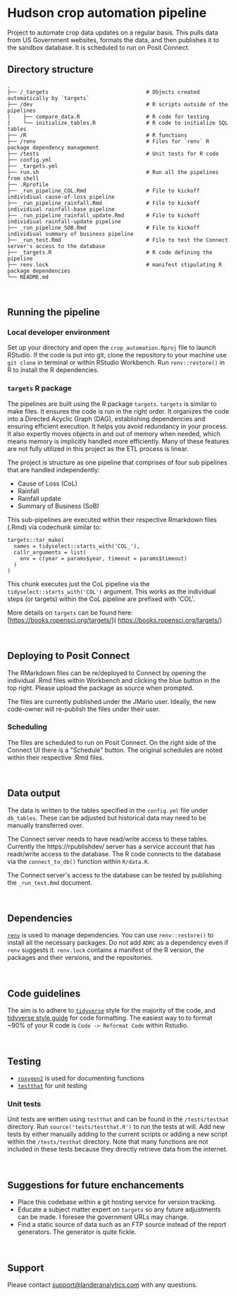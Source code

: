 # Hudson crop automation pipeline 

Project to automate crop data updates on a regular basis. This pulls data from US Government websites, formats the data, and then publishes it to the sandbox database. It is scheduled to run on Posit Connect.

## Directory structure

    .
    ├── /_targets                               # Objects created automatically by `targets`
    ├── /dev                                    # R scripts outside of the pipelines 
    |    ├── compare_data.R                     # R code for testing
    |    └── initialize_tables.R                # R code to initialize SQL tables
    ├── /R                                      # R functions 
    ├── /renv                                   # Files for `renv` R package dependency management
    ├── /tests                                  # Unit tests for R code 
    ├── config.yml
    ├── _targets.yml
    ├── run.sh                                  # Run all the pipelines from shell 
    ├── .Rprofile
    ├── _run_pipeline_COL.Rmd                   # File to kickoff individiual cause-of-loss pipeline 
    ├── _run_pipeline_rainfall.Rmd              # File to kickoff individiual rainfall-base pipeline
    ├── _run_pipeline_rainfall_update.Rmd       # File to kickoff individiual rainfall-update pipeline
    ├── _run_pipeline_SOB.Rmd                   # File to kickoff individiual summary of business pipeline
    ├── _run_test.Rmd                           # File to test the Connect server's access to the database
    ├── _targets.R                              # R code defining the pipeline
    ├── renv.lock                               # manifest stipulating R package dependencies
    └── README.md

<br>

## Running the pipeline 

### Local developer environment

Set up your directory and open the `crop_automation.Rproj` file to launch RStudio. If the code is put into git, clone the repository to your machine use `git clone` in terminal or within RStudio Workbench. Run `renv::restore()` in R to install the R dependencies. 

### `targets` R package

The pipelines are built using the R package `targets`. `targets` is similar to make files. It ensures the code is run in the right order. It organizes the code into a Directed Acyclic Graph (DAG), establishing dependencies and ensuring efficient execution. It helps you avoid redundancy in your process. It also expertly moves objects in and out of memory when needed, which means memory is implicitly handled more efficiently. Many of these features are not fully utilized in this project as the ETL process is linear.

The project is structure as one pipeline that comprises of four sub pipelines that are handled independently:
- Cause of Loss (CoL)
- Rainfall
- Rainfall update
- Summary of Business (SoB)

This sub-pipelines are executed within their respective Rmarkdown files (.Rmd) via codechunk similar to:

```
targets::tar_make(
  names = tidyselect::starts_with('COL_'),
  callr_arguments = list(
    env = c(year = params$year, timeout = params$timeout)
  )
)
```

This chunk executes just the CoL pipeline via the `tidyselect::starts_with('COL')` argument. This works as the individual steps (or targets) within the CoL pipeline are prefixed with 'COL'. 

More details on `targets` can be found here: [https://books.ropensci.org/targets/]( https://books.ropensci.org/targets/)

<br>

## Deploying to Posit Connect

The RMarkdown files can be re/deployed to Connect by opening the individual .Rmd files within Workbench and clicking the blue button in the top right. Please upload the package as source when prompted.

The files are currently published under the JMarlo user. Ideally, the new code-owner will re-publish the files under their user.

### Scheduling

The files are scheduled to run on Posit Connect. On the right side of the Connect UI there is a "Schedule" button. The original schedules are noted within their respective .Rmd files.

<br>

## Data output

The data is written to the tables specified in the `config.yml` file under `db_tables`.  These can be adjusted but historical data may need to be manually transferred over.  

The Connect server needs to have read/write access to these tables. Currently the https://rpublishdev/ server has a service account that has readr/write access to the database. The R code connects to the database via the `connect_to_db()` function within `R/data.R`. 

The Connect server's access to the database can be tested by publishing the `_run_test.Rmd` document.

<br>

## Dependencies

[`renv`](https://rstudio.github.io/renv/index.html) is used to manage dependencies. You can use `renv::restore()` to install all the necessary packages. Do not add `ADRC` as a dependency even if `renv` suggests it. `renv.lock` contains a manifest of the R version, the packages and their versions, and the repositories.

<br>

## Code guidelines

The aim is to adhere to [`tidyverse`](https://www.tidyverse.org/) style for the majority of the code, and [tidyverse style guide](https://style.tidyverse.org/) for code formatting. The easiest way to to format ~90% of your R code is `Code -> Reformat Code` within Rstudio.

<br>

## Testing

- [`roxygen2`](https://roxygen2.r-lib.org/) is used for documenting functions  
- [`testthat`](https://testthat.r-lib.org/) for unit testing  

### Unit tests

Unit tests are written using `testthat` and can be found in the `/tests/testhat` directory. Run `source('tests/testthat.R')` to run the tests at will. Add new tests by either manually adding to the current scripts or adding a new script within the `/tests/testhat` directory. Note that many functions are not included in these tests because they directly retrieve data from the internet.


<br>

## Suggestions for future enchancements

- Place this codebase within a git hosting service for version tracking.  
- Educate a subject matter expert on `targets` so any future adjustments can be made. I foresee the government URLs may change.  
- Find a static source of data such as an FTP source instead of the report generators. The generator is quite fickle. 

<br>

## Support

Please contact support@landeranalytics.com with any questions.
